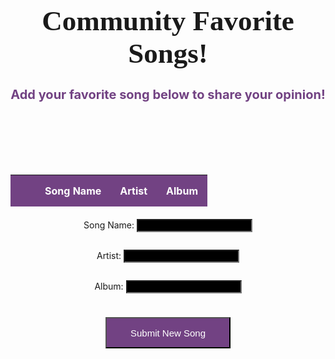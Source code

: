 <html>
<head>
    <!--<link rel="stylesheet" href="https://fonts.googleapis.com/css?family=Courgette">-->
    <!-- JQuery -->
    <script type="text/javascript" language="javascript" src="https://code.jquery.com/jquery-3.5.1.js"></script>
    <script type="text/javascript" language="javascript" src="https://cdn.datatables.net/1.13.4/js/jquery.dataTables.min.js"></script>
    <!-- Bootstrap -->
    <script type="text/javascript" language="javascript" src="https://cdn.datatables.net/1.13.4/js/dataTables.bootstrap5.min.js"></script>
    <link rel="stylesheet" href="https://cdn.datatables.net/1.11.4/css/jquery.dataTables.min.css">
    <style>
        #flaskTable th:first-child {
            width: 10px;
        }
        #flaskTable td:not(:first-child) {
            width: 200px;
        }
        table.dataTable td {
            color: black;
        }
        input[type="text"] {
            background-color: black;
            color: white;
        }
        div.dataTables_wrapper div.dataTables_filter label {
            color: white;
            margin-right: 5px;
        }
        .center-container {
            display: flex;
            justify-content: center;
            align-items: center;
            flex-direction: column;
        }
        #flaskTable {
            margin-bottom: 5px;
            color: white;
            width: 800px; /* Adjust the width as needed */
        }
        #flaskTable th, #flaskTable td {
            border-bottom: 1px solid white;
            padding: 15px; /* Adjust the padding as needed */
        }
        #flaskTable th {
            background-color: #724283;
        }
        #flaskTable tbody tr:hover {
            background-color: #724283;
        }
        button {
            background-color: #724283;
            color: white;
            text-align: center;
            font-size: 15px;
            height: 50px;
            width: 200px;
            margin: 10px;
        }
        .remove-button {
            color: white;
            border: none;
            cursor: pointer;
            font-size:15px;
            width: 25px; /* Specify the width of the button */
            height: 20px;
        }
        h1 {
            text-align: center;
            margin-bottom: 10px;
            font-size: 45px;
            font-family: 'FontName', Courgette;
        }
        h2 {
            text-align: center;
            margin-bottom: 100px;
            font-size: 20px;
            color: #724283;
        }
        /* Center the table and input forms */
        .center-container {
            display: flex;
            justify-content: center;
            align-items: center;
            flex-direction: column;
        }
        #flaskTable {
            margin-bottom: 5px;
        }
    </style>
</head>
<body>
    <h1>Community Favorite Songs!</h1>
    <h2>Add your favorite song below to share your opinion!</h2>
    <div class="center-container">
        <table id="flaskTable" class="table table-striped nowrap" style="width:100%">
            <thead id="flaskHead">
                <tr>
                    <th></th>
                    <th>Song Name</th>
                    <th>Artist</th>
                    <th>Album</th>
                </tr>
            </thead>
            <tbody id="flaskBody"></tbody>
        </table>
    </div>
    <form class="center-container">
        <p><label>
            Song Name:
            <input type="text" name="songname" id="songname" required>
        </label></p>
        <p><label>
            Artist:
            <input type="text" name="artist" id="artist" required>
        </label></p>
        <p><label>
            Album:
            <input type="text" name="album" id="album" required>
        </label></p>
        <p>
            <button type="button" onclick="create_FAV()">Submit New Song</button>
        </p>
    </form>
    <script>
        function create_FAV() {
            const table = $('#flaskTable').DataTable();
            const songname = $('#songname').val();
            const artist = $('#artist').val();
            const album = $('#album').val();
            const deleteButton = `<button class="remove-button" onclick="removeRow(this)">X</button>`;
            table.row.add([deleteButton, songname, artist, album]).draw();
            const body = {
                songname: songname,
                artist: artist,
                album: album
            };
            const requestOptions = {
                method: 'POST',
                body: JSON.stringify(body),
                headers: {
                    'Content-Type': 'application/json',
                    'Authorization': 'Bearer my-token'
                }
            };
            //fetch('http://192.168.112.141:8086/api/FAV/create', requestOptions)
            fetch('https://maniacmusic.duckdns.org/api/FAV/create', requestOptions)
                .then(response => {
                    if (response.status === 200) {
                        console.log('Song created successfully.');
                    } else {
                        throw new Error('Failed to create song: ' + response.status);
                    }
                })
                .catch(error => {
                    console.error('Error:', error);
                });
        }
        function removeRow(button) {
            const table = $('#flaskTable').DataTable();
            const selectedRow = table.row($(button).parents('tr'));
            if (selectedRow.any()) {
                selectedRow.remove().draw();
                console.log('Song deleted successfully from table.');
            }
            }
            //if (selectedRow.any()) {
                //const songname = selectedRow.data()[1];
                //const artist = selectedRow.data()[2];
                //const album = selectedRow.data()[3];
                //const body = {
                    //songname: songname,
                    //artist: artist,
                    //album: album
                //};
                //const requestOptions = {
                   // method: 'DELETE',
                   // body: JSON.stringify(body),
                   // headers: {
                        //'Content-Type': 'application/json',
                       // 'Authorization': 'Bearer my-token'
                  //  }
               // };
               // fetch('https://maniacmusic.duckdns.org/api/FAV/delete', requestOptions)
                    //.then(response => {
                       // if (response.status === 200) {
                           // console.log('Song deleted successfully.');
                           // selectedRow.remove().draw();
                      //  } else {
                            //throw new Error('Failed to delete song: ' + response.status);
                       // }
                   // })
                    //.catch(error => {
                       // console.error('Error:', error);
                   // });
            //} else {
                //alert('Please select a row to delete.');
           // }
       // }
        $(document).ready(function() {
            const table = $('#flaskTable').DataTable({
                order: [[0, 'asc']]
            });
            fetch('https://maniacmusic.duckdns.org/api/FAV/', { mode: 'cors' })
                .then(response => {
                    if (!response.ok) {
                        throw new Error('API response failed');
                    }
                    return response.json();
                })
                .then(data => {
                    for (const row of data) {
                        const deleteButton = `<button class="remove-button" onclick="removeRow(this)">X</button>`;
                        table.row.add([deleteButton, row.songname, row.artist, row.album]);
                    }
                    table.draw();
                })
                .catch(error => {
                    console.error('Error:', error);
                });
        });
    </script>
</body>
</html>